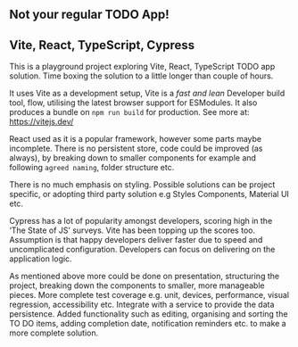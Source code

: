 Not your regular TODO App!
----------

## Vite, React, TypeScript, Cypress

This is a playground project exploring Vite, React, TypeScript TODO app solution. Time boxing the solution to a little longer than couple of hours. 

It uses Vite as a development setup, Vite is a _fast and lean_ Developer build tool, flow, utilising the latest browser support for ESModules. It also produces a bundle on `npm run build` for production. See more at: https://vitejs.dev/

React used as it is a popular framework, however some parts maybe incomplete. There is no persistent store, code could be improved (as always), by breaking down to smaller components for example and following `agreed naming`, folder structure etc. 

There is no much emphasis on styling. Possible solutions can be project specific, or adopting third party solution e.g Styles Components, Material UI etc. 

Cypress has a lot of popularity amongst developers, scoring high in the  ‘The State of JS’ surveys. Vite has been topping up the scores too. Assumption is that happy developers deliver faster due to speed and uncomplicated configuration. Developers can focus on delivering on the application logic. 

As mentioned above more could be done on presentation, structuring the project, breaking down the components to smaller, more manageable pieces. 
More complete test coverage e.g. unit, devices, performance, visual regression, accessibility etc.
Integrate with a service to provide the data persistence. 
Added functionality such as editing, organising and sorting the TO DO items, adding completion date, notification reminders etc. to make a more complete solution. 
